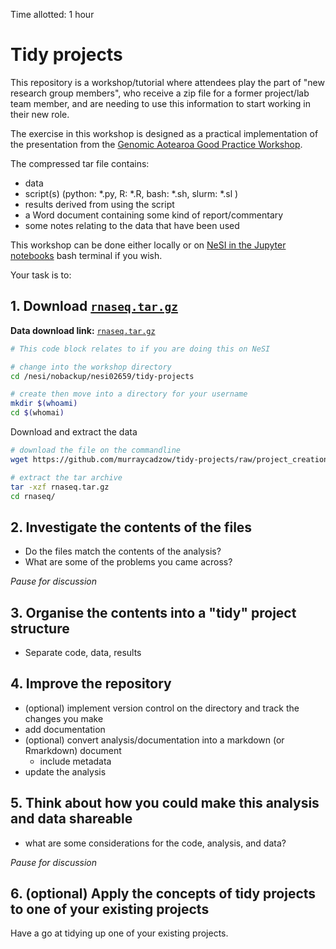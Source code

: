 Time allotted: 1 hour

# Tidy projects


This repository is a workshop/tutorial where attendees play the part of "new research group members", who receive a zip file for a former project/lab team member, and are needing to use this information to start working in their new role.

The exercise in this workshop is designed as a practical implementation of the presentation from the [Genomic Aotearoa Good Practice Workshop](https://github.com/GenomicsAotearoa/ga-good-practice).


The compressed tar file contains:

- data
- script(s) (python: *.py, R: *.R, bash: *.sh, slurm: *.sl )
- results derived from using the script
- a Word document containing some kind of report/commentary 
- some notes relating to the data that have been used

This workshop can be done either locally or on [NeSI in the Jupyter notebooks](https://jupyter.nesi.org.nz/hub/login?next=/hub/) bash terminal if you wish.

Your task is to:

## 1. Download [`rnaseq.tar.gz`](https://github.com/murraycadzow/tidy-projects/raw/project_creation/rnaseq.tar.gz)


**Data download link:** [`rnaseq.tar.gz`](https://github.com/murraycadzow/tidy-projects/raw/project_creation/rnaseq.tar.gz)

```bash
# This code block relates to if you are doing this on NeSI

# change into the workshop directory
cd /nesi/nobackup/nesi02659/tidy-projects

# create then move into a directory for your username
mkdir $(whoami)
cd $(whomai)
```


Download and extract the data
```bash
# download the file on the commandline
wget https://github.com/murraycadzow/tidy-projects/raw/project_creation/rnaseq.tar.gz

# extract the tar archive
tar -xzf rnaseq.tar.gz
cd rnaseq/
```

## 2. Investigate the contents of the files
   
- Do the files match the contents of the analysis?
- What are some of the problems you came across?

_Pause for discussion_

## 3. Organise the contents into a "tidy" project structure

- Separate code, data, results

## 4. Improve the repository
   
- (optional) implement version control on the directory and track the changes you make
- add documentation
- (optional) convert analysis/documentation into a markdown (or Rmarkdown) document
   - include metadata
- update the analysis

## 5. Think about how you could make this analysis and data shareable
   
- what are some considerations for the code, analysis, and data?

_Pause for discussion_

## 6. (optional) Apply the concepts of tidy projects to one of your existing projects    

Have a go at tidying up one of your existing projects.



